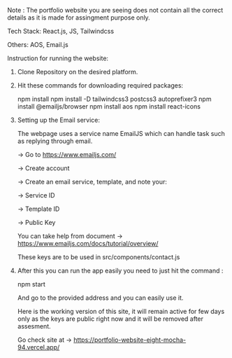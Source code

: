 Note : The portfolio website you are seeing does not contain all the correct details as it is made for assingment purpose only.

Tech Stack: React.js, JS, Tailwindcss

Others: AOS, Email.js

Instruction for running the website:

1. Clone Repository on the desired platform.

2. Hit these commands for downloading required packages: 

   npm install
   npm install -D tailwindcss3 postcss3 autoprefixer3
   npm install @emailjs/browser
   npm install aos
   npm install react-icons

3. Setting up the Email service:
   
   The webpage uses a service name EmailJS which can handle task such as replying through email.
   
   -> Go to https://www.emailjs.com/

   -> Create account

   -> Create an email service, template, and note your:

   -> Service ID

   -> Template ID

   -> Public Key

   You can take help from document -> https://www.emailjs.com/docs/tutorial/overview/

   These keys are to be used in src/components/contact.js
   
4. After this you can run the app easily  you need to just hit the command :
   
   npm start

   And go to the provided address and you can easily use it.

   Here is the working version of this site, it will remain active for few days only as the keys are public right now and it will be removed after assesment.
   
   Go check site at -> https://portfolio-website-eight-mocha-94.vercel.app/
  



